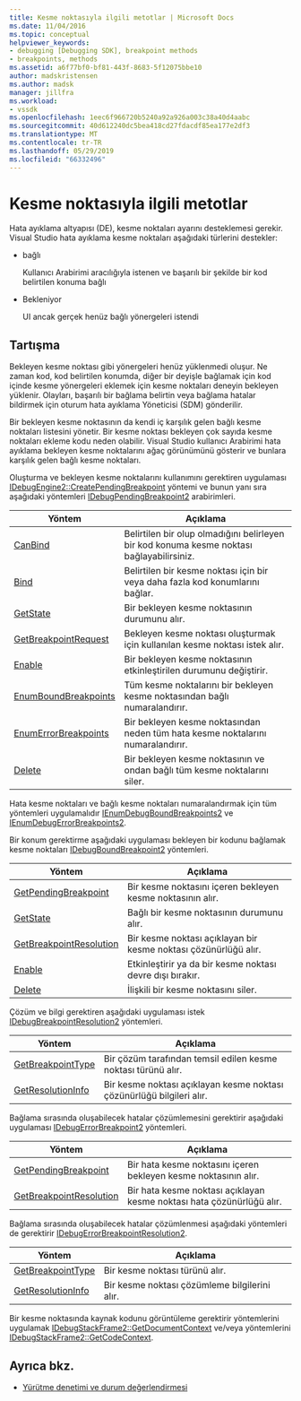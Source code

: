 ```yaml
---
title: Kesme noktasıyla ilgili metotlar | Microsoft Docs
ms.date: 11/04/2016
ms.topic: conceptual
helpviewer_keywords:
- debugging [Debugging SDK], breakpoint methods
- breakpoints, methods
ms.assetid: a6f77bf0-bf81-443f-8683-5f12075bbe10
author: madskristensen
ms.author: madsk
manager: jillfra
ms.workload:
- vssdk
ms.openlocfilehash: 1eec6f966720b5240a92a926a003c38a40d4aabc
ms.sourcegitcommit: 40d612240dc5bea418cd27fdacdf85ea177e2df3
ms.translationtype: MT
ms.contentlocale: tr-TR
ms.lasthandoff: 05/29/2019
ms.locfileid: "66332496"
---
```

# <a name="breakpoint-related-methods"></a>Kesme noktasıyla ilgili metotlar
Hata ayıklama altyapısı (DE), kesme noktaları ayarını desteklemesi gerekir. Visual Studio hata ayıklama kesme noktaları aşağıdaki türlerini destekler:

- bağlı

     Kullanıcı Arabirimi aracılığıyla istenen ve başarılı bir şekilde bir kod belirtilen konuma bağlı

- Bekleniyor

     UI ancak gerçek henüz bağlı yönergeleri istendi

## <a name="discussion"></a>Tartışma
 Bekleyen kesme noktası gibi yönergeleri henüz yüklenmedi oluşur. Ne zaman kod, kod belirtilen konumda, diğer bir deyişle bağlamak için kod içinde kesme yönergeleri eklemek için kesme noktaları deneyin bekleyen yüklenir. Olayları, başarılı bir bağlama belirtin veya bağlama hatalar bildirmek için oturum hata ayıklama Yöneticisi (SDM) gönderilir.

 Bir bekleyen kesme noktasının da kendi iç karşılık gelen bağlı kesme noktaları listesini yönetir. Bir kesme noktası bekleyen çok sayıda kesme noktaları ekleme kodu neden olabilir. Visual Studio kullanıcı Arabirimi hata ayıklama bekleyen kesme noktalarını ağaç görünümünü gösterir ve bunlara karşılık gelen bağlı kesme noktaları.

 Oluşturma ve bekleyen kesme noktalarını kullanımını gerektiren uygulaması [IDebugEngine2::CreatePendingBreakpoint](../../extensibility/debugger/reference/idebugengine2-creatependingbreakpoint.md) yöntemi ve bunun yanı sıra aşağıdaki yöntemleri [IDebugPendingBreakpoint2](../../extensibility/debugger/reference/idebugpendingbreakpoint2.md) arabirimleri.

|Yöntem|Açıklama|
|------------|-----------------|
|[CanBind](../../extensibility/debugger/reference/idebugpendingbreakpoint2-canbind.md)|Belirtilen bir olup olmadığını belirleyen bir kod konuma kesme noktası bağlayabilirsiniz.|
|[Bind](../../extensibility/debugger/reference/idebugpendingbreakpoint2-bind.md)|Belirtilen bir kesme noktası için bir veya daha fazla kod konumlarını bağlar.|
|[GetState](../../extensibility/debugger/reference/idebugpendingbreakpoint2-getstate.md)|Bir bekleyen kesme noktasının durumunu alır.|
|[GetBreakpointRequest](../../extensibility/debugger/reference/idebugpendingbreakpoint2-getbreakpointrequest.md)|Bekleyen kesme noktası oluşturmak için kullanılan kesme noktası istek alır.|
|[Enable](../../extensibility/debugger/reference/idebugpendingbreakpoint2-enable.md)|Bir bekleyen kesme noktasının etkinleştirilen durumunu değiştirir.|
|[EnumBoundBreakpoints](../../extensibility/debugger/reference/idebugpendingbreakpoint2-enumboundbreakpoints.md)|Tüm kesme noktalarını bir bekleyen kesme noktasından bağlı numaralandırır.|
|[EnumErrorBreakpoints](../../extensibility/debugger/reference/idebugpendingbreakpoint2-enumerrorbreakpoints.md)|Bir bekleyen kesme noktasından neden tüm hata kesme noktalarını numaralandırır.|
|[Delete](../../extensibility/debugger/reference/idebugpendingbreakpoint2-delete.md)|Bir bekleyen kesme noktasının ve ondan bağlı tüm kesme noktalarını siler.|

 Hata kesme noktaları ve bağlı kesme noktaları numaralandırmak için tüm yöntemleri uygulamalıdır [IEnumDebugBoundBreakpoints2](../../extensibility/debugger/reference/ienumdebugboundbreakpoints2.md) ve [IEnumDebugErrorBreakpoints2](../../extensibility/debugger/reference/ienumdebugerrorbreakpoints2.md).

 Bir konum gerektirme aşağıdaki uygulaması bekleyen bir kodunu bağlamak kesme noktaları [IDebugBoundBreakpoint2](../../extensibility/debugger/reference/idebugboundbreakpoint2.md) yöntemleri.

|Yöntem|Açıklama|
|------------|-----------------|
|[GetPendingBreakpoint](../../extensibility/debugger/reference/idebugboundbreakpoint2-getpendingbreakpoint.md)|Bir kesme noktasını içeren bekleyen kesme noktasının alır.|
|[GetState](../../extensibility/debugger/reference/idebugboundbreakpoint2-getstate.md)|Bağlı bir kesme noktasının durumunu alır.|
|[GetBreakpointResolution](../../extensibility/debugger/reference/idebugboundbreakpoint2-getbreakpointresolution.md)|Bir kesme noktası açıklayan bir kesme noktası çözünürlüğü alır.|
|[Enable](../../extensibility/debugger/reference/idebugboundbreakpoint2-enable.md)|Etkinleştirir ya da bir kesme noktası devre dışı bırakır.|
|[Delete](../../extensibility/debugger/reference/idebugboundbreakpoint2-delete.md)|İlişkili bir kesme noktasını siler.|

 Çözüm ve bilgi gerektiren aşağıdaki uygulaması istek [IDebugBreakpointResolution2](../../extensibility/debugger/reference/idebugbreakpointresolution2.md) yöntemleri.

|Yöntem|Açıklama|
|------------|-----------------|
|[GetBreakpointType](../../extensibility/debugger/reference/idebugbreakpointresolution2-getbreakpointtype.md)|Bir çözüm tarafından temsil edilen kesme noktası türünü alır.|
|[GetResolutionInfo](../../extensibility/debugger/reference/idebugbreakpointresolution2-getresolutioninfo.md)|Bir kesme noktası açıklayan kesme noktası çözünürlüğü bilgileri alır.|

 Bağlama sırasında oluşabilecek hatalar çözümlemesini gerektirir aşağıdaki uygulaması [IDebugErrorBreakpoint2](../../extensibility/debugger/reference/idebugerrorbreakpoint2.md) yöntemleri.

|Yöntem|Açıklama|
|------------|-----------------|
|[GetPendingBreakpoint](../../extensibility/debugger/reference/idebugerrorbreakpoint2-getpendingbreakpoint.md)|Bir hata kesme noktasını içeren bekleyen kesme noktasının alır.|
|[GetBreakpointResolution](../../extensibility/debugger/reference/idebugerrorbreakpoint2-getbreakpointresolution.md)|Bir hata kesme noktası açıklayan kesme noktası hata çözünürlüğü alır.|

 Bağlama sırasında oluşabilecek hatalar çözümlenmesi aşağıdaki yöntemleri de gerektirir [IDebugErrorBreakpointResolution2](../../extensibility/debugger/reference/idebugerrorbreakpointresolution2.md).

|Yöntem|Açıklama|
|------------|-----------------|
|[GetBreakpointType](../../extensibility/debugger/reference/idebugerrorbreakpointresolution2-getbreakpointtype.md)|Bir kesme noktası türünü alır.|
|[GetResolutionInfo](../../extensibility/debugger/reference/idebugerrorbreakpointresolution2-getresolutioninfo.md)|Bir kesme noktası çözümleme bilgilerini alır.|

 Bir kesme noktasında kaynak kodunu görüntüleme gerektirir yöntemlerini uygulamak [IDebugStackFrame2::GetDocumentContext](../../extensibility/debugger/reference/idebugstackframe2-getdocumentcontext.md) ve/veya yöntemlerini [IDebugStackFrame2::GetCodeContext](../../extensibility/debugger/reference/idebugstackframe2-getcodecontext.md).

## <a name="see-also"></a>Ayrıca bkz.
- [Yürütme denetimi ve durum değerlendirmesi](../../extensibility/debugger/execution-control-and-state-evaluation.md)
